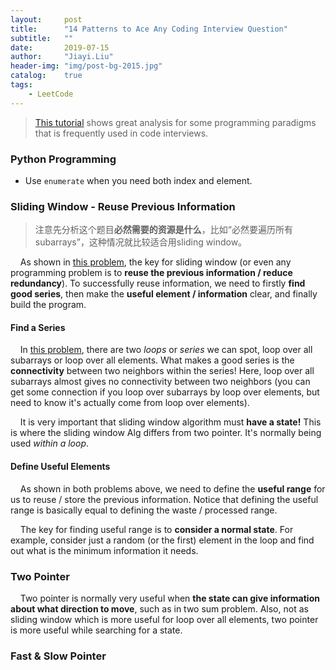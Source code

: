 ```yaml
---
layout:     post
title:      "14 Patterns to Ace Any Coding Interview Question"
subtitle:   ""
date:       2019-07-15
author:     "Jiayi.Liu"
header-img: "img/post-bg-2015.jpg"
catalog: 	true
tags:
    - LeetCode
---
```


> [This tutorial](https://blog.csdn.net/Kaiyuan_sjtu/article/details/91313654) shows great analysis for some programming paradigms that is frequently used in code interviews.

### Python Programming

- Use `enumerate` when you need both index and element.

### Sliding Window - Reuse Previous Information

> 注意先分析这个题目**必然需要的资源是什么**，比如“必然要遍历所有subarrays”，这种情况就比较适合用sliding window。

&nbsp;&nbsp;&nbsp;&nbsp;As shown in [this problem](https://www.geeksforgeeks.org/sliding-window-maximum-maximum-of-all-subarrays-of-size-k/), the key for sliding window (or even any programming problem is to **reuse the previous information / reduce redundancy**). To successfully reuse information, we need to firstly **find good series**, then make the **useful element / information** clear, and finally build the program.

#### Find a Series

&nbsp;&nbsp;&nbsp;&nbsp;In [this problem](https://leetcode.com/problems/sum-of-subarray-minimums/discuss/170750/C++JavaPython-Stack-Solution), there are two *loops* or *series* we can spot, loop over all subarrays or loop over all elements. What makes a good series is the **connectivity** between two neighbors within the series! Here, loop over all subarrays almost gives no connectivity between two neighbors (you can get some connection if you loop over subarrays by loop over elements, but need to know it's actually come from loop over elements).

&nbsp;&nbsp;&nbsp;&nbsp;It is very important that sliding window algorithm must **have a state!** This is where the sliding window Alg differs from two pointer. It's normally being used *within a loop*.

#### Define Useful Elements

&nbsp;&nbsp;&nbsp;&nbsp;As shown in both problems above, we need to define the **useful range** for us to reuse / store the previous information. Notice that defining the useful range is basically equal to defining the waste / processed range.

&nbsp;&nbsp;&nbsp;&nbsp;The key for finding useful range is to **consider a normal state**. For example, consider just a random (or the first) element in the loop and find out what is the minimum information it needs.

### Two Pointer

&nbsp;&nbsp;&nbsp;&nbsp;Two pointer is normally very useful when **the state can give information about what direction to move**, such as in two sum problem. Also, not as sliding window which is more useful for loop over all elements, two pointer is more useful while searching for a state.

### Fast & Slow Pointer

&nbsp;&nbsp;&nbsp;&nbsp;
